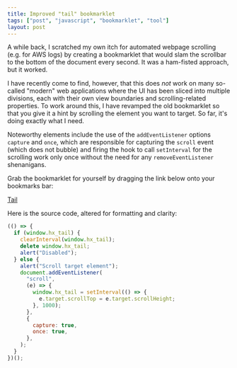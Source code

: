 ```yaml
---
title: Improved "tail" bookmarklet
tags: ["post", "javascript", "bookmarklet", "tool"]
layout: post
---
```


A while back, I scratched my own itch for automated webpage scrolling (e.g. for
AWS logs) by creating a bookmarklet that would slam the scrollbar to the bottom
of the document every second. It was a ham-fisted approach, but it worked.

I have recently come to find, however, that this does _not_ work on many
so-called "modern" web applications where the UI has been sliced into multiple
divisions, each with their own view boundaries and scrolling-related
properties. To work around this, I have revamped the old bookmarklet so that you
give it a hint by scrolling the element you want to target. So far, it's doing
exactly what I need.

Noteworthy elements include the use of the `addEventListener` options `capture`
and `once`, which are responsible for capturing the `scroll` event (which does
not bubble) and firing the hook to call `setInterval` for the scrolling work
only once without the need for any `removeEventListener` shenanigans.

Grab the bookmarklet for yourself by dragging the link below onto your
bookmarks bar:

<a href="javascript:(()=>{if(window.hx_tail){clearInterval(window.hx_tail);delete window.hx_tail;alert('Disabled')}else{alert('Scroll target element');document.addEventListener('scroll',(e)=>{window.hx_tail=setInterval(()=>{e.target.scrollTop=e.target.scrollHeight},1000)},{capture:true,once:true})}})();">Tail</a>

Here is the source code, altered for formatting and clarity:

```javascript
(() => {
  if (window.hx_tail) {
    clearInterval(window.hx_tail);
    delete window.hx_tail;
    alert("Disabled");
  } else {
    alert("Scroll target element");
    document.addEventListener(
      "scroll",
      (e) => {
        window.hx_tail = setInterval(() => {
          e.target.scrollTop = e.target.scrollHeight;
        }, 1000);
      },
      {
        capture: true,
        once: true,
      },
    );
  }
})();
```

